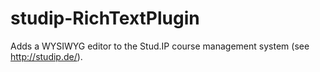 studip-RichTextPlugin
=====================

Adds a WYSIWYG editor to the Stud.IP course management system (see http://studip.de/).
